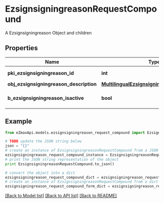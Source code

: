 # EzsignsigningreasonRequestCompound

A Ezsignsigningreason Object and children

## Properties

Name | Type | Description | Notes
------------ | ------------- | ------------- | -------------
**pki_ezsignsigningreason_id** | **int** | The unique ID of the Ezsignsigningreason | [optional] 
**obj_ezsignsigningreason_description** | [**MultilingualEzsignsigningreasonDescription**](MultilingualEzsignsigningreasonDescription.md) |  | 
**b_ezsignsigningreason_isactive** | **bool** | Whether the ezsignsigningreason is active or not | 

## Example

```python
from eZmaxApi.models.ezsignsigningreason_request_compound import EzsignsigningreasonRequestCompound

# TODO update the JSON string below
json = "{}"
# create an instance of EzsignsigningreasonRequestCompound from a JSON string
ezsignsigningreason_request_compound_instance = EzsignsigningreasonRequestCompound.from_json(json)
# print the JSON string representation of the object
print EzsignsigningreasonRequestCompound.to_json()

# convert the object into a dict
ezsignsigningreason_request_compound_dict = ezsignsigningreason_request_compound_instance.to_dict()
# create an instance of EzsignsigningreasonRequestCompound from a dict
ezsignsigningreason_request_compound_form_dict = ezsignsigningreason_request_compound.from_dict(ezsignsigningreason_request_compound_dict)
```
[[Back to Model list]](../README.md#documentation-for-models) [[Back to API list]](../README.md#documentation-for-api-endpoints) [[Back to README]](../README.md)


